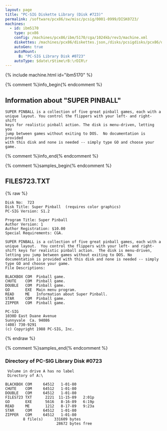 ```yaml
---
layout: page
title: "PC-SIG Diskette Library (Disk #723)"
permalink: /software/pcx86/sw/misc/pcsig/0001-0999/DISK0723/
machines:
  - id: ibm5170
    type: pcx86
    config: /machines/pcx86/ibm/5170/cga/1024kb/rev3/machine.xml
    diskettes: /machines/pcx86/diskettes.json,/disks/pcsigdisks/pcx86/diskettes.json
    autoGen: true
    autoMount:
      B: "PC-SIG Library Disk #0723"
    autoType: $date\r$time\rB:\rDIR\r
---
```


{% include machine.html id="ibm5170" %}

{% comment %}info_begin{% endcomment %}

## Information about "SUPER PINBALL"

    SUPER PINBALL is a collection of five great pinball games, each with a
    unique layout. You control the flippers with your left- and right-shift
    keys for realistic pinball action. The disk is menu-driven, letting you
    jump between games without exiting to DOS.  No documentation is provided
    with this disk and none is needed -- simply type GO and choose your
    game.
{% comment %}info_end{% endcomment %}

{% comment %}samples_begin{% endcomment %}

## FILES723.TXT

{% raw %}
```
Disk No:  723                                                           
Disk Title: Super Pinball  (requires color graphics)                    
PC-SIG Version: S1.2                                                    
                                                                        
Program Title: Super Pinball                                            
Author Version: 1                                                       
Author Registration: $10.00                                             
Special Requirements: CGA.                                              
                                                                        
SUPER PINBALL is a collection of five great pinball games, each with a  
unique layout.  You control the flippers with your left- and right-     
shift keys for realistic pinball action.  The disk is menu-driven,      
letting you jump between games without exiting to DOS. No               
documentation is provided with this disk and none is needed -- simply   
type GO and choose your game.                                           
File Descriptions:                                                      
                                                                        
BLACKBOX COM  Pinball game.                                             
CHUTE    COM  Pinball game.                                             
DOUBLE   COM  Pinball game.                                             
GO       EXE  Main menu program.                                        
READ     ME   Information about Super Pinball.                          
STAR     COM  Pinball game.                                             
ZIPPER   COM  Pinball game.                                             
                                                                        
PC-SIG                                                                  
1030D East Duane Avenue                                                 
Sunnyvale  Ca. 94086                                                    
(408) 730-9291                                                          
(c) Copyright 1988 PC-SIG, Inc.                                         
```
{% endraw %}

{% comment %}samples_end{% endcomment %}

### Directory of PC-SIG Library Disk #0723

     Volume in drive A has no label
     Directory of A:\

    BLACKBOX COM     64512   1-01-80
    CHUTE    COM     64512   1-01-80
    DOUBLE   COM     64512   1-01-80
    FILES723 TXT      2221  11-15-89   2:01p
    GO       EXE      5616   8-16-89   6:19p
    READ     ME       1212   8-17-89   9:23a
    STAR     COM     64512   1-01-80
    ZIPPER   COM     64512   1-01-80
            8 file(s)     331609 bytes
                           28672 bytes free
